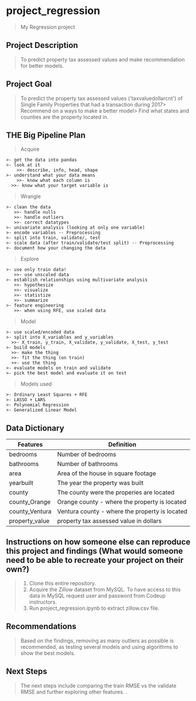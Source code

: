 # project_regression
> My Regression project

## Project Description
> To predict property tax assessed values and make recommendation for better models.

## Project Goal
> To predict the property tax assessed values ('taxvaluedollarcnt') of Single Family Properties that had a transaction during 2017> 
> Recommend on a ways to make a better model> 
> Find what states and counties are the property located in.



## THE Big Pipeline Plan
> Acquire

    >- get the data into pandas
    >- look at it
        >>- describe, info, head, shape
    >- understand what your data means
        >>- know what each column is
      >>- know what your target variable is
    
> Wrangle

    >- clean the data
       >>- handle nulls
       >>- handle outliers
       >>- correct datatypes
    >- univariate analysis (looking at only one variable)
    >- encode variables -- Preprocessing
    >- split into train, validate/, test
    >- scale data (after train/validate/test split) -- Preprocessing
    >- document how your changing the data

> Explore

    >- use only train data!
       >>- use unscaled data
    >- establish relationships using multivariate analysis
       >>- hypothesize
       >>- visualize
       >>- statistize
       >>- summarize
    >- feature engineering
       >>- when using RFE, use scaled data

> Model

    >- use scaled/encoded data
    >- split into X_variables and y_variables
      >>- X_train, y_train, X_validate, y_validate, X_test, y_test
    >- build models
      >>- make the thing
      >>- fit the thing (on train)
      >>- use the thing
    >- evaluate models on train and validate
    >- pick the best model and evaluate it on test

> Models used

    >- Ordinary Least Squares + RFE
    >- LASSO + LARS
    >- Polynomial Regression
    >- Generalized Linear Model
    

## Data Dictionary

| Features | Definition |
| --- | --- |
| bedrooms | Number of bedrooms |
| bathrooms | Number of bathrooms |
| area | Area of the house in square footage |
| yearbuilt | The year the property was built |
| county | The county were the properies are located |
| county_Orange | Orange county - where the property is located |
| county_Ventura | Ventura county - where the property is located |
| property_value | property tax assessed value in dollars |



## Instructions on how someone else can reproduce this project and findings (What would someone need to be able to recreate your project on their own?)
> 1. Clone this entire repository.
> 2. Acquire the Zillow dataset from MySQL. To have access to this data in MySQL request user and password from Codeup instructors.
> 3. Run project_regression.ipynb to extract zillow.csv file.

## Recommendations
> Based on the findings, removing as many outliers as possible is recommended, as testing several models and using algorithms to show the best models.

## Next Steps
> The next steps include comparing the train RMSE vs the validate RMSE and further exploring other features. .